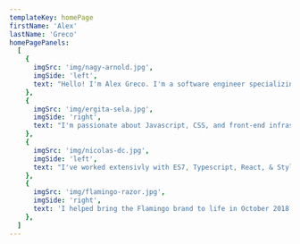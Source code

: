 ```yaml
---
templateKey: homePage
firstName: 'Alex'
lastName: 'Greco'
homePagePanels:
  [
    {
      imgSrc: 'img/nagy-arnold.jpg',
      imgSide: 'left',
      text: "Hello! I'm Alex Greco. I'm a software engineer specializing in front-end developement.",
    },
    {
      imgSrc: 'img/ergita-sela.jpg',
      imgSide: 'right',
      text: "I'm passionate about Javascript, CSS, and front-end infrastructure.",
    },
    {
      imgSrc: 'img/nicolas-dc.jpg',
      imgSide: 'left',
      text: "I've worked extensivly with ES7, Typescript, React, & Styled Components.",
    },
    {
      imgSrc: 'img/flamingo-razor.jpg',
      imgSide: 'right',
      text: 'I helped bring the Flamingo brand to life in October 2018.',
    },
  ]
---
```


<!-- {
      title: 'Rowan University',
      text: 'My first web developer job was maintaing the Student University Programers web site. I wrote basic HTML, CSS, and a few lines of PHP.',
    },
    {
      title: 'Bill Trust',
      text: 'I interned at Billtrust as a web developer. I worked under the president of engieering building out business internal tools using PHP and vanilla Javascript.',
    },
    {
      title: 'AT&T',
      text: 'My first full time job was working as an internal contractor in AT&T's college hire program. I worked on several different project ranging from Unit testing Java code to creating tools using AngularJS.'
    },
    {
      title: "Harry's",
      text: 'I worked as a frontend engineer specializing in React, Redux, Styled Components, and GatsbyJS. I helped launch, maintain and improve www.shopflamingo.com for over 2.5 years.'
    } -->
